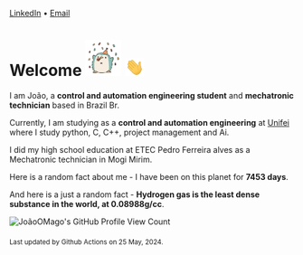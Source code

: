 [LinkedIn](https://www.linkedin.com/in/joão-pedro-gozzoli-b95641301/) &bull;
[Email](joaopedrogozzoli@gmail.com)

# Welcome <img src="happy.gif" height="64px" /> <img src="wave.gif" height="32px" />

I am João, a  **control and automation engineering student** and **mechatronic technician** based in Brazil Br.

Currently, I am studying as a **control and automation engineering** at [Unifei](https://unifei.edu.br) where I study python, C, C++, project management and Ai.

I did my high school education at ETEC Pedro Ferreira alves as a Mechatronic technician in Mogi Mirim.

Here is a random fact about me - I have been on this planet for **7453 days**.

And here is a just a random fact -  **Hydrogen gas is the least dense substance in the world, at 0.08988g/cc**.

![JoãoOMago's GitHub Profile View Count](https://komarev.com/ghpvc/?username=JoaoOMago)

<sub>Last updated by Github Actions on 25 May, 2024.</sub>
